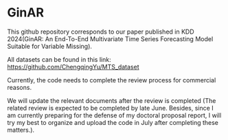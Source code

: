 # GinAR
This github repository corresponds to our paper published in KDD 2024(GinAR: An End-To-End Multivariate Time Series Forecasting Model Suitable for Variable Missing).

All datasets can be found in this link: https://github.com/ChengqingYu/MTS_dataset

Currently, the code needs to complete the review process for commercial reasons. 

We will update the relevant documents after the review is completed (The related review is expected to be completed by late June. Besides, since I am currently preparing for the defense of my doctoral proposal report, I will try my best to organize and upload the code in July after completing these matters.).
